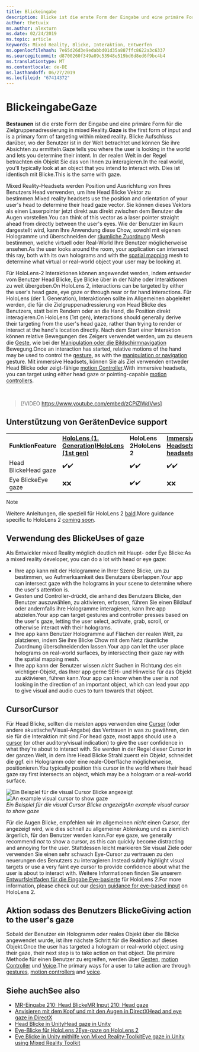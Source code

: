 ```yaml
---
title: Blickeingabe
description: Blicke ist die erste Form der Eingabe und eine primäre Form für die Zielgruppenadressierung in mixed Reality.
author: thetuvix
ms.author: alexturn
ms.date: 02/24/2019
ms.topic: article
keywords: Mixed Reality, Blicke, Interaktion, Entwerfen
ms.openlocfilehash: 7e65d26d3e9edabbd01d35a887ffc8622a3c6337
ms.sourcegitcommit: d8700260f349a09c53948e519bd6d8ed6f9bc4b4
ms.translationtype: MT
ms.contentlocale: de-DE
ms.lasthandoff: 06/27/2019
ms.locfileid: "67414372"
---
```

# <a name="gaze"></a><span data-ttu-id="99de2-104">Blickeingabe</span><span class="sxs-lookup"><span data-stu-id="99de2-104">Gaze</span></span>

<span data-ttu-id="99de2-105">**Bestaunen** ist die erste Form der Eingabe und eine primäre Form für die Zielgruppenadressierung in mixed Reality.</span><span class="sxs-lookup"><span data-stu-id="99de2-105">**Gaze** is the first form of input and is a primary form of targeting within mixed reality.</span></span> <span data-ttu-id="99de2-106">Blicke Aufschluss darüber, wo der Benutzer ist in der Welt betrachtet und können Sie ihre Absichten zu ermitteln.</span><span class="sxs-lookup"><span data-stu-id="99de2-106">Gaze tells you where the user is looking in the world and lets you determine their intent.</span></span> <span data-ttu-id="99de2-107">In der realen Welt in der Regel betrachten ein Objekt Sie das von Ihnen zu interagieren.</span><span class="sxs-lookup"><span data-stu-id="99de2-107">In the real world, you'll typically look at an object that you intend to interact with.</span></span> <span data-ttu-id="99de2-108">Dies ist identisch mit Blicke.</span><span class="sxs-lookup"><span data-stu-id="99de2-108">This is the same with gaze.</span></span>

<span data-ttu-id="99de2-109">Mixed Reality-Headsets werden Position und Ausrichtung von Ihres Benutzers Head verwenden, um ihre Head Blicke Vektor zu bestimmen.</span><span class="sxs-lookup"><span data-stu-id="99de2-109">Mixed reality headsets use the position and orientation of your user's head to determine their head gaze vector.</span></span> <span data-ttu-id="99de2-110">Sie können dieses Vektors als einen Laserpointer jetzt direkt aus direkt zwischen dem Benutzer die Augen vorstellen.</span><span class="sxs-lookup"><span data-stu-id="99de2-110">You can think of this vector as a laser pointer straight ahead from directly between the user's eyes.</span></span> <span data-ttu-id="99de2-111">Wie der Benutzer im Raum dargestellt wird, kann Ihre Anwendung diese Chow, sowohl mit eigenen Hologramme und überschneiden der [räumliche Zuordnung](spatial-mapping.md) Mesh bestimmen, welche virtuell oder Real-World Ihre Benutzer möglicherweise ansehen.</span><span class="sxs-lookup"><span data-stu-id="99de2-111">As the user looks around the room, your application can intersect this ray, both with its own holograms and with the [spatial mapping](spatial-mapping.md) mesh to determine what virtual or real-world object your user may be looking at.</span></span>

<span data-ttu-id="99de2-112">Für HoloLens-2 Interaktionen können angewendet werden, indem entweder vom Benutzer Head Blicke, Eye Blicke über in der Nähe oder Interaktionen zu weit übergeben.</span><span class="sxs-lookup"><span data-stu-id="99de2-112">On HoloLens 2, interactions can be targeted by either the user's head gaze, eye gaze or through near or far hand interactions.</span></span>
<span data-ttu-id="99de2-113">Für HoloLens (der 1. Generation), Interaktionen sollte im Allgemeinen abgeleitet werden, die für die Zielgruppenadressierung von Head Blicke des Benutzers, statt beim Rendern oder an die Hand, die Position direkt interagieren.</span><span class="sxs-lookup"><span data-stu-id="99de2-113">On HoloLens (1st gen), interactions should generally derive their targeting from the user's head gaze, rather than trying to render or interact at the hand's location directly.</span></span> <span data-ttu-id="99de2-114">Nach dem Start einer Interaktion können relative Bewegungen des Zeigers verwendet werden, um zu steuern die [Geste](gestures.md), wie bei der [Manipulation oder die Bildschirmnavigation](gestures.md#composite-gestures) Bewegung.</span><span class="sxs-lookup"><span data-stu-id="99de2-114">Once an interaction has started, relative motions of the hand may be used to control the [gesture](gestures.md), as with the [manipulation or navigation](gestures.md#composite-gestures) gesture.</span></span> <span data-ttu-id="99de2-115">Mit immersive Headsets, können Sie als Ziel verwenden entweder Head Blicke oder zeigt-fähige [motion Controller](motion-controllers.md).</span><span class="sxs-lookup"><span data-stu-id="99de2-115">With immersive headsets, you can target using either head gaze or pointing-capable [motion controllers](motion-controllers.md).</span></span>

<br>

>[!VIDEO https://www.youtube.com/embed/zCPiZlWdVws]

## <a name="device-support"></a><span data-ttu-id="99de2-116">Unterstützung von Geräten</span><span class="sxs-lookup"><span data-stu-id="99de2-116">Device support</span></span>

<table>
    <colgroup>
    <col width="25%" />
    <col width="25%" />
    <col width="25%" />
    <col width="25%" />
    </colgroup>
    <tr>
        <td><span data-ttu-id="99de2-117"><strong>Funktion</strong></span><span class="sxs-lookup"><span data-stu-id="99de2-117"><strong>Feature</strong></span></span></td>
        <td><span data-ttu-id="99de2-118"><a href="hololens-hardware-details.md"><strong>HoloLens (1. Generation)</strong></a></span><span class="sxs-lookup"><span data-stu-id="99de2-118"><a href="hololens-hardware-details.md"><strong>HoloLens (1st gen)</strong></a></span></span></td>
        <td><span data-ttu-id="99de2-119"><strong>HoloLens 2</strong></span><span class="sxs-lookup"><span data-stu-id="99de2-119"><strong>HoloLens 2</strong></span></span></td>
        <td><span data-ttu-id="99de2-120"><a href="immersive-headset-hardware-details.md"><strong>Immersive Headsets</strong></a></span><span class="sxs-lookup"><span data-stu-id="99de2-120"><a href="immersive-headset-hardware-details.md"><strong>Immersive headsets</strong></a></span></span></td>
    </tr>
     <tr>
        <td><span data-ttu-id="99de2-121">Head Blicke</span><span class="sxs-lookup"><span data-stu-id="99de2-121">Head gaze</span></span></td>
        <td><span data-ttu-id="99de2-122">✔️</span><span class="sxs-lookup"><span data-stu-id="99de2-122">✔️</span></span></td>
        <td><span data-ttu-id="99de2-123">✔️</span><span class="sxs-lookup"><span data-stu-id="99de2-123">✔️</span></span></td>
        <td><span data-ttu-id="99de2-124">✔️</span><span class="sxs-lookup"><span data-stu-id="99de2-124">✔️</span></span></td>
    </tr>
     <tr>
        <td><span data-ttu-id="99de2-125">Eye Blicke</span><span class="sxs-lookup"><span data-stu-id="99de2-125">Eye gaze</span></span></td>
        <td><span data-ttu-id="99de2-126">❌</span><span class="sxs-lookup"><span data-stu-id="99de2-126">❌</span></span></td>
        <td><span data-ttu-id="99de2-127">✔️</span><span class="sxs-lookup"><span data-stu-id="99de2-127">✔️</span></span></td>
        <td><span data-ttu-id="99de2-128">❌</span><span class="sxs-lookup"><span data-stu-id="99de2-128">❌</span></span></td>
    </tr>
</table>

> [!NOTE]
> <span data-ttu-id="99de2-129">Weitere Anleitungen, die speziell für HoloLens 2 [bald](index.md#news-and-notes).</span><span class="sxs-lookup"><span data-stu-id="99de2-129">More guidance specific to HoloLens 2 [coming soon](index.md#news-and-notes).</span></span>


## <a name="uses-of-gaze"></a><span data-ttu-id="99de2-130">Verwendung des Blicke</span><span class="sxs-lookup"><span data-stu-id="99de2-130">Uses of gaze</span></span>

<span data-ttu-id="99de2-131">Als Entwickler mixed Reality möglich deutlich mit Haupt- oder Eye Blicke:</span><span class="sxs-lookup"><span data-stu-id="99de2-131">As a mixed reality developer, you can do a lot with head or eye gaze:</span></span>
* <span data-ttu-id="99de2-132">Ihre app kann mit der Hologramme in Ihrer Szene Blicke, um zu bestimmen, wo Aufmerksamkeit des Benutzers überlappen.</span><span class="sxs-lookup"><span data-stu-id="99de2-132">Your app can intersect gaze with the holograms in your scene to determine where the user's attention is.</span></span>
* <span data-ttu-id="99de2-133">Gesten und Controller-drückt, die anhand des Benutzers Blicke, den Benutzer auszuwählen, zu aktivieren, erfassen, führen Sie einen Bildlauf oder andernfalls ihre Hologramme interagieren, kann Ihre app abzielen.</span><span class="sxs-lookup"><span data-stu-id="99de2-133">Your app can target gestures and controller presses based on the user's gaze, letting the user select, activate, grab, scroll, or otherwise interact with their holograms.</span></span>
* <span data-ttu-id="99de2-134">Ihre app kann Benutzer Hologramme auf Flächen der realen Welt, zu platzieren, indem Sie ihre Blicke Chow mit dem Netz räumliche Zuordnung überschneidenden lassen.</span><span class="sxs-lookup"><span data-stu-id="99de2-134">Your app can let the user place holograms on real-world surfaces, by intersecting their gaze ray with the spatial mapping mesh.</span></span>
* <span data-ttu-id="99de2-135">Ihre app kann der Benutzer wissen *nicht* Suchen in Richtung des ein wichtiger-Objekt, das Ihrer app gerne SEH- und Hinweise für das Objekt zu aktivieren, führen kann.</span><span class="sxs-lookup"><span data-stu-id="99de2-135">Your app can know when the user is *not* looking in the direction of an important object, which can lead your app to give visual and audio cues to turn towards that object.</span></span>

## <a name="cursor"></a><span data-ttu-id="99de2-136">Cursor</span><span class="sxs-lookup"><span data-stu-id="99de2-136">Cursor</span></span>

<span data-ttu-id="99de2-137">Für Head Blicke, sollten die meisten apps verwenden eine [Cursor](cursors.md) (oder andere akustische/Visual-Angabe) das Vertrauen in was zu gewähren, den sie für die Interaktion mit sind.</span><span class="sxs-lookup"><span data-stu-id="99de2-137">For head gaze, most apps should use a [cursor](cursors.md) (or other auditory/visual indication) to give the user confidence in what they're about to interact with.</span></span> <span data-ttu-id="99de2-138">Sie werden in der Regel dieser Cursor in der ganzen Welt, in dem ihre Head Blicke Strahl zuerst ein Objekt, schneidet die ggf. ein Hologramm oder eine reale-Oberfläche möglicherweise, positionieren.</span><span class="sxs-lookup"><span data-stu-id="99de2-138">You typically position this cursor in the world where their head gaze ray first intersects an object, which may be a hologram or a real-world surface.</span></span>

<span data-ttu-id="99de2-139">![Ein Beispiel für die visual Cursor Blicke angezeigt](images/cursor.jpg)</span><span class="sxs-lookup"><span data-stu-id="99de2-139">![An example visual cursor to show gaze](images/cursor.jpg)</span></span><br>
<span data-ttu-id="99de2-140">*Ein Beispiel für die visual Cursor Blicke angezeigt*</span><span class="sxs-lookup"><span data-stu-id="99de2-140">*An example visual cursor to show gaze*</span></span>

<span data-ttu-id="99de2-141">Für die Augen Blicke, empfehlen wir im allgemeinen *nicht* einen Cursor, der angezeigt wird, wie dies schnell zu allgemeiner Ablenkung und es ziemlich ärgerlich, für den Benutzer werden kann.</span><span class="sxs-lookup"><span data-stu-id="99de2-141">For eye gaze, we generally recommend *not* to show a cursor, as this can quickly become distracting and annoying for the user.</span></span> <span data-ttu-id="99de2-142">Stattdessen leicht markieren Sie visual Ziele oder verwenden Sie einen sehr schwach Eye-Cursor zu vertrauen zu den neuerungen des Benutzers zu interagieren.</span><span class="sxs-lookup"><span data-stu-id="99de2-142">Instead subtly highlight visual targets or use a very faint eye cursor to provide confidence about what the user is about to interact with.</span></span> <span data-ttu-id="99de2-143">Weitere Informationen finden Sie unserem [Entwurfsleitfaden für die Eingabe Eye-basierte](eye-tracking.md) für HoloLens 2.</span><span class="sxs-lookup"><span data-stu-id="99de2-143">For more information, please check out our [design guidance for eye-based input](eye-tracking.md) on HoloLens 2.</span></span>

## <a name="giving-action-to-the-users-gaze"></a><span data-ttu-id="99de2-144">Aktion sodass des Benutzers Blicke</span><span class="sxs-lookup"><span data-stu-id="99de2-144">Giving action to the user's gaze</span></span>

<span data-ttu-id="99de2-145">Sobald der Benutzer ein Hologramm oder reales Objekt über die Blicke angewendet wurde, ist ihre nächste Schritt für die Reaktion auf dieses Objekt.</span><span class="sxs-lookup"><span data-stu-id="99de2-145">Once the user has targeted a hologram or real-world object using their gaze, their next step is to take action on that object.</span></span> <span data-ttu-id="99de2-146">Die primäre Methode für einen Benutzer zu ergreifen, werden über [Gesten](gestures.md), [motion Controller](motion-controllers.md) und [Voice](voice-input.md).</span><span class="sxs-lookup"><span data-stu-id="99de2-146">The primary ways for a user to take action are through [gestures](gestures.md), [motion controllers](motion-controllers.md) and [voice](voice-input.md).</span></span>

## <a name="see-also"></a><span data-ttu-id="99de2-147">Siehe auch</span><span class="sxs-lookup"><span data-stu-id="99de2-147">See also</span></span>
* [<span data-ttu-id="99de2-148">MR-Eingabe 210: Head Blicke</span><span class="sxs-lookup"><span data-stu-id="99de2-148">MR Input 210: Head gaze</span></span>](holograms-210.md)
* [<span data-ttu-id="99de2-149">Anvisieren mit dem Kopf und mit den Augen in DirectX</span><span class="sxs-lookup"><span data-stu-id="99de2-149">Head and eye gaze in DirectX</span></span>](gaze-in-directx.md)
* [<span data-ttu-id="99de2-150">Head Blicke in Unity</span><span class="sxs-lookup"><span data-stu-id="99de2-150">Head gaze in Unity</span></span>](gaze-in-unity.md)
* [<span data-ttu-id="99de2-151">Eye-Blicke für HoloLens 2</span><span class="sxs-lookup"><span data-stu-id="99de2-151">Eye-gaze on HoloLens 2</span></span>](eye-tracking.md)
* [<span data-ttu-id="99de2-152">Eye Blicke in Unity mithilfe von Mixed Reality-Toolkit</span><span class="sxs-lookup"><span data-stu-id="99de2-152">Eye gaze in Unity using Mixed Reality Toolkit</span></span>](https://aka.ms/mrtk-eyes)
